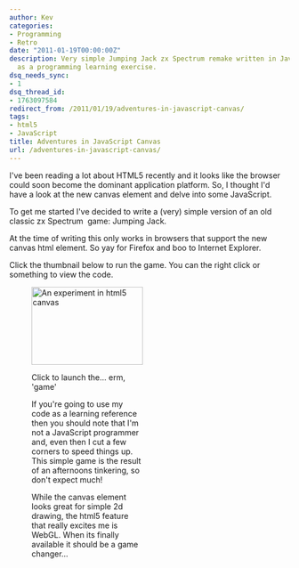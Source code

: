 ```yaml
---
author: Kev
categories:
- Programming
- Retro
date: "2011-01-19T00:00:00Z"
description: Very simple Jumping Jack zx Spectrum remake written in JavaScript. Written
  as a programming learning exercise.
dsq_needs_sync:
- 1
dsq_thread_id:
- 1763097584
redirect_from: /2011/01/19/adventures-in-javascript-canvas/
tags:
- html5
- JavaScript
title: Adventures in JavaScript Canvas
url: /adventures-in-javascript-canvas/
---
```

I've been reading a lot about HTML5 recently and it looks like the browser could soon become the dominant application platform. So, I thought I'd have a look at the new canvas element and delve into some JavaScript.

To get me started I've decided to write a (very) simple version of an old classic zx Spectrum  game: Jumping Jack.

At the time of writing this only works in browsers that support the new canvas html element. So yay for Firefox and boo to Internet Explorer.

Click the thumbnail below to run the game. You can the right click or something to view the code.<figure id="attachment_29" style="width: 200px;" class="wp-caption alignnone">

<a href="/JumpingJack" target="_self"><img class="size-full wp-image-29" src="/images/jj-thumbnail.png" alt="An experiment in html5 canvas" width="200" height="140" /></a>

Click to launch the... erm, 'game' 

If you're going to use my code as a learning reference then you should note that I'm not a JavaScript programmer and, even then I cut a few corners to speed things up. This simple game is the result of an afternoons tinkering, so don't expect much!

While the canvas element looks great for simple 2d drawing, the html5 feature that really excites me is WebGL. When its finally available it should be a game changer&#8230;
